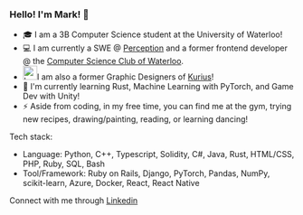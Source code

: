 ### Hello! I'm Mark! 👋

- :mortar_board: I am a 3B Computer Science student at the University of Waterloo!
- 💻 I am currently a SWE @ [Perception](https://www.watonomous.ca/) and a former frontend developer @ the [Computer Science Club of Waterloo](https://csclub.uwaterloo.ca/).
- <img src="https://avatars.githubusercontent.com/u/55967493?s=200&v=4" alt="kurius" width="25" height="25"/>I am also a former Graphic Designers of <a href="https://kurius.ca">Kurius</a>!
- 🌱 I'm currently learning Rust, Machine Learning with PyTorch, and Game Dev with Unity!
- ⚡ Aside from coding, in my free time, you can find me at the gym, trying new recipes, drawing/painting, reading, or learning dancing!

Tech stack:

* Language: Python, C++, Typescript, Solidity, C#, Java, Rust, HTML/CSS, PHP, Ruby, SQL, Bash
* Tool/Framework: Ruby on Rails, Django, PyTorch, Pandas, NumPy, scikit-learn, Azure, Docker, React, React Native


Connect with me through [Linkedin](https://www.linkedin.com/in/markchiu02/)
